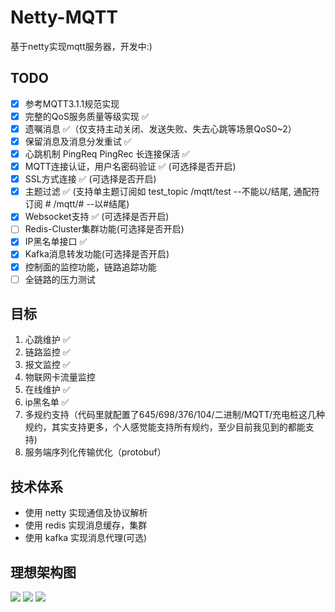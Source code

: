 # Netty-MQTT

基于netty实现mqtt服务器，开发中:)

## TODO

- [x] 参考MQTT3.1.1规范实现
- [x] 完整的QoS服务质量等级实现 ✅
- [x] 遗嘱消息  ✅（仅支持主动关闭、发送失败、失去心跳等场景QoS0~2）
- [x] 保留消息及消息分发重试 ✅
- [x] 心跳机制 PingReq PingRec 长连接保活 ✅
- [x] MQTT连接认证，用户名密码验证 ✅ (可选择是否开启)
- [x] SSL方式连接 ✅ (可选择是否开启)
- [x] 主题过滤 ✅ (支持单主题订阅如 test_topic /mqtt/test --不能以/结尾, 通配符订阅 # /mqtt/# --以#结尾)
- [x] Websocket支持 ✅ (可选择是否开启)
- [ ] Redis-Cluster集群功能(可选择是否开启)
- [x] IP黑名单接口 ✅
- [x] Kafka消息转发功能(可选择是否开启)
- [x] 控制面的监控功能，链路追踪功能
- [ ] 全链路的压力测试

## 目标

1. 心跳维护 ✅
2. 链路监控 ✅
3. 报文监控 ✅
4. 物联网卡流量监控
5. 在线维护 ✅
6. ip黑名单 ✅
7. 多规约支持（代码里就配置了645/698/376/104/二进制/MQTT/充电桩这几种规约，其实支持更多，个人感觉能支持所有规约，至少目前我见到的都能支持)
8. 服务端序列化传输优化（protobuf）

## 技术体系

* 使用 netty 实现通信及协议解析
* 使用 redis 实现消息缓存，集群
* 使用 kafka 实现消息代理(可选)

## 理想架构图
![](https://image-ihui.oss-cn-beijing.aliyuncs.com/img/20220403231318.png)
![](https://image-ihui.oss-cn-beijing.aliyuncs.com/img/20220403231819.png)
![](https://image-ihui.oss-cn-beijing.aliyuncs.com/img/20220403231833.png)
